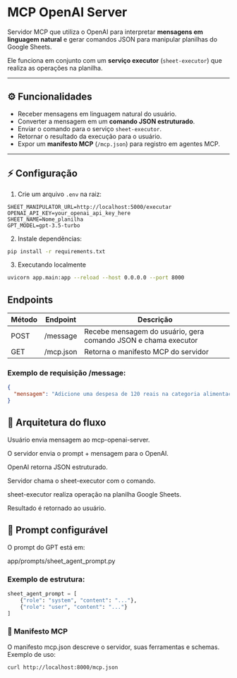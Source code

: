 # MCP OpenAI Server

Servidor MCP que utiliza o OpenAI para interpretar **mensagens em linguagem natural** e gerar comandos JSON para manipular planilhas do Google Sheets.

Ele funciona em conjunto com um **serviço executor** (`sheet-executor`) que realiza as operações na planilha.

---

## ⚙️ Funcionalidades

- Receber mensagens em linguagem natural do usuário.
- Converter a mensagem em um **comando JSON estruturado**.
- Enviar o comando para o serviço `sheet-executor`.
- Retornar o resultado da execução para o usuário.
- Expor um **manifesto MCP** (`/mcp.json`) para registro em agentes MCP.

---

## ⚡ Configuração

1. Crie um arquivo `.env` na raiz:

```
SHEET_MANIPULATOR_URL=http://localhost:5000/executar
OPENAI_API_KEY=your_openai_api_key_here
SHEET_NAME=Nome_planilha
GPT_MODEL=gpt-3.5-turbo
```

2. Instale dependências:

```bash
pip install -r requirements.txt
```

3. Executando localmente
```bash
uvicorn app.main:app --reload --host 0.0.0.0 --port 8000
```

## Endpoints

| Método | Endpoint  | Descrição                                                      |
|--------|-----------|----------------------------------------------------------------|
| POST   | /message  | Recebe mensagem do usuário, gera comando JSON e chama executor |
| GET    | /mcp.json | Retorna o manifesto MCP do servidor                            |

### Exemplo de requisição /message:
```json
{
  "mensagem": "Adicione uma despesa de 120 reais na categoria alimentação"
}
```

## 🧩 Arquitetura do fluxo

Usuário envia mensagem ao mcp-openai-server.

O servidor envia o prompt + mensagem para o OpenAI.

OpenAI retorna JSON estruturado.

Servidor chama o sheet-executor com o comando.

sheet-executor realiza operação na planilha Google Sheets.

Resultado é retornado ao usuário.

## 📝 Prompt configurável

O prompt do GPT está em:

app/prompts/sheet_agent_prompt.py

### Exemplo de estrutura:

```py
sheet_agent_prompt = [
    {"role": "system", "content": "..."},
    {"role": "user", "content": "..."}
]
```

### 📄 Manifesto MCP

O manifesto mcp.json descreve o servidor, suas ferramentas e schemas.
Exemplo de uso:

```bash
curl http://localhost:8000/mcp.json
```